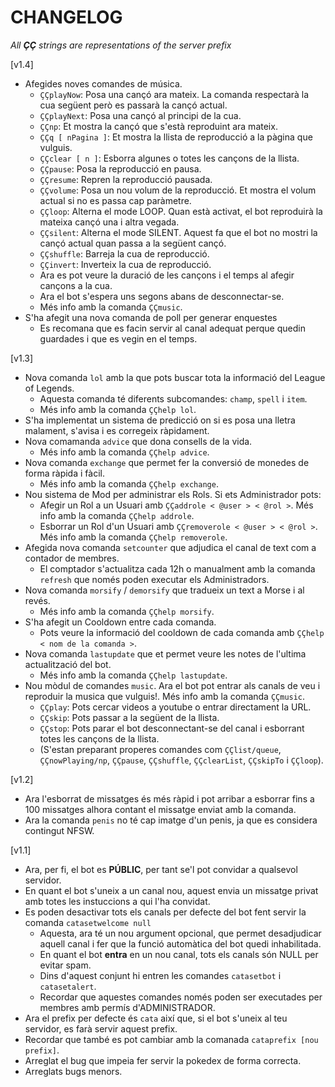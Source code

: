 # CHANGELOG

_All **ÇÇ** strings are representations of the server prefix_

\[v1.4\]

* Afegides noves comandes de música.
  * `ÇÇplayNow`: Posa una cançó ara mateix. La comanda respectarà la cua següent però es passarà la cançó actual.
  * `ÇÇplayNext`: Posa una cançó al principi de la cua.
  * `ÇÇnp`: Et mostra la cançó que s'està reproduint ara mateix.
  * `ÇÇq [ nPagina ]`: Et mostra la llista de reproducció a la pàgina que vulguis.
  * `ÇÇclear [ n ]`: Esborra algunes o totes les cançons de la llista.
  * `ÇÇpause`: Posa la reproducció en pausa.
  * `ÇÇresume`: Repren la reproducció pausada.
  * `ÇÇvolume`: Posa un nou volum de la reproducció. Et mostra el volum actual si no es passa cap paràmetre.
  * `ÇÇloop`: Alterna el mode LOOP. Quan està activat, el bot reproduirà la mateixa cançó una i altra vegada.
  * `ÇÇsilent`: Alterna el mode SILENT. Aquest fa que el bot no mostri la cançó actual quan passa a la següent cançó.
  * `ÇÇshuffle`: Barreja la cua de reproducció.
  * `ÇÇinvert`: Inverteix la cua de reproducció.
  * Ara es pot veure la duració de les cançons i el temps al afegir cançons a la cua.
  * Ara el bot s'espera uns segons abans de desconnectar-se.
  * Més info amb la comanda `ÇÇmusic`.
* S'ha afegit una nova comanda de poll per generar enquestes
  * Es recomana que es facin servir al canal adequat perque quedin guardades i que es vegin en el temps.

\[v1.3\]

* Nova comanda `lol` amb la que pots buscar tota la informació del League of Legends.
  * Aquesta comanda té diferents subcomandes: `champ`, `spell` i `item`.
  * Més info amb la comanda `ÇÇhelp lol`.
* S'ha implementat un sistema de predicció on si es posa una lletra malament, s'avisa i es corregeix ràpidament.
* Nova comamanda `advice` que dona consells de la vida.
  * Més info amb la comanda `ÇÇhelp advice`.
* Nova comanda `exchange` que permet fer la conversió de monedes de forma ràpida i fàcil.
  * Més info amb la comanda `ÇÇhelp exchange`.
* Nou sistema de Mod per administrar els Rols. Si ets Administrador pots:
  * Afegir un Rol a un Usuari amb `ÇÇaddrole < @user > < @rol >`. Més info amb la comanda `ÇÇhelp addrole`.
  * Esborrar un Rol d'un Usuari amb `ÇÇremoverole < @user > < @rol >`. Més info amb la comanda `ÇÇhelp removerole`.
* Afegida nova comanda `setcounter` que adjudica el canal de text com a contador de membres.
  * El comptador s'actualitza cada 12h o manualment amb la comanda `refresh` que només poden executar els Administradors.
* Nova comanda `morsify` / `demorsify` que tradueix un text a Morse i al revés.
  * Més info amb la comanda `ÇÇhelp morsify`.
* S'ha afegit un Cooldown entre cada comanda.
  * Pots veure la informació del cooldown de cada comanda amb `ÇÇhelp < nom de la comanda >`.
* Nova comanda `lastupdate` que et permet veure les notes de l'ultima actualització del bot.
  * Més info amb la comanda `ÇÇhelp lastupdate`.
* Nou mòdul de comandes `music`. Ara el bot pot entrar als canals de veu i reproduir la musica que vulguis!. Més info amb la comanda `ÇÇmusic`.
  * `ÇÇplay`: Pots cercar videos a youtube o entrar directament la URL.
  * `ÇÇskip`: Pots passar a la següent de la llista.
  * `ÇÇstop`: Pots parar el bot desconnectant-se del canal i esborrant totes les cançons de la llista.
  * (S'estan preparant properes comandes com `ÇÇlist/queue`, `ÇÇnowPlaying/np`, `ÇÇpause`, `ÇÇshuffle`, `ÇÇclearList`, `ÇÇskipTo` i `ÇÇloop`).

\[v1.2\]

* Ara l'esborrat de missatges és més ràpid i pot arribar a esborrar fins a 100 missatges alhora contant el missatge enviat amb la comanda.
* Ara la comanda `penis` no té cap imatge d'un penis, ja que es considera contingut NFSW.

\[v1.1\]

* Ara, per fi, el bot es **PÚBLIC**, per tant se'l pot convidar a qualsevol servidor.
* En quant el bot s'uneix a un canal nou, aquest envia un missatge privat amb totes les instuccions a qui l'ha convidat.
* Es poden desactivar tots els canals per defecte del bot fent servir la comanda `catasetwelcome null`
  * Aquesta, ara té un nou argument opcional, que permet desadjudicar aquell canal i fer que la funció automàtica del bot quedi inhabilitada.
  * En quant el bot **entra** en un nou canal, tots els canals són NULL per evitar spam.
  * Dins d'aquest conjunt hi entren les comandes `catasetbot` i `catasetalert`.
  * Recordar que aquestes comandes només poden ser executades per membres amb permís d'ADMINISTRADOR.
* Ara el prefix per defecte és `cata` així que, si el bot s'uneix al teu servidor, es farà servir aquest prefix.
* Recordar que també es pot cambiar amb la comanada `cataprefix [nou prefix]`.
* Arreglat el bug que impeia fer servir la pokedex de forma correcta.
* Arreglats bugs menors.
